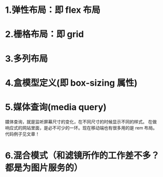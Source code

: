 # 1.弹性布局：即 flex 布局

# 2.栅格布局：即 grid

# 3.多列布局

# 4.盒模型定义(即 box-sizing 属性)

# 5.媒体查询(media query)

媒体查询，就是监听屏幕尺寸的变化，在不同尺寸的时候显示不同的样式。
在做响应式的网站里面，是必不可少的一环。现在移动端也有很多用的是 rem 布局。
代码例子见文章！

# 6.混合模式（和滤镜所作的工作差不多？都是为图片服务的）
